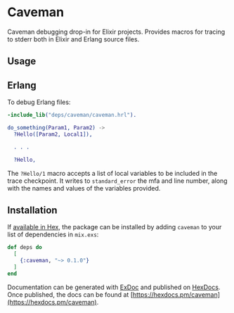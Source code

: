 # Caveman

Caveman debugging drop-in for Elixir projects. Provides macros for tracing to
stderr both in Elixir and Erlang source files.

## Usage

## Erlang

To debug Erlang files:

```erlang
-include_lib("deps/caveman/caveman.hrl").

do_something(Param1, Param2) ->
  ?Hello([Param2, Local1]),

  . . .

  ?Hello,
```

The `?Hello/1` macro accepts a list of local variables to be included in the
trace checkpoint. It writes to `standard_error` the mfa and line number, along
with the names and values of the variables provided.

## Installation

If [available in Hex](https://hex.pm/docs/publish), the package can be installed
by adding `caveman` to your list of dependencies in `mix.exs`:

```elixir
def deps do
  [
    {:caveman, "~> 0.1.0"}
  ]
end
```

Documentation can be generated with [ExDoc](https://github.com/elixir-lang/ex_doc)
and published on [HexDocs](https://hexdocs.pm). Once published, the docs can
be found at [https://hexdocs.pm/caveman](https://hexdocs.pm/caveman).
